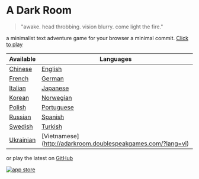 A Dark Room
===========
> "awake. head throbbing. vision blurry. come light the fire."

a minimalist text adventure game for your browser
a minimal commit.
[Click to play](http://adarkroom.doublespeakgames.com)

Available | Languages
--------- | ---------
[Chinese](http://adarkroom.doublespeakgames.com/?lang=zh_cn) | [English](http://adarkroom.doublespeakgames.com/?lang=en)
[French](http://adarkroom.doublespeakgames.com/?lang=fr) | [German](http://adarkroom.doublespeakgames.com/?lang=de)
[Italian](http://adarkroom.doublespeakgames.com/?lang=it) | [Japanese](http://adarkroom.doublespeakgames.com/?lang=ja)
[Korean](http://adarkroom.doublespeakgames.com/?lang=ko) | [Norwegian](http://adarkroom.doublespeakgames.com/?lang=nb)
[Polish](http://adarkroom.doublespeakgames.com/?lang=pl) | [Portuguese](http://adarkroom.doublespeakgames.com/?lang=pt)
[Russian](http://adarkroom.doublespeakgames.com/?lang=ru) | [Spanish](http://adarkroom.doublespeakgames.com/?lang=es)
[Swedish](http://adarkroom.doublespeakgames.com/?lang=sv) | [Turkish](http://adarkroom.doublespeakgames.com/?lang=tr)
[Ukrainian](http://adarkroom.doublespeakgames.com/?lang=uk) | [Vietnamese] (http://adarkroom.doublespeakgames.com/?lang=vi)

or play the latest on [GitHub](http://doublespeakgames.github.io/adarkroom)

[![app store](http://i.imgur.com/M6jlJQH.png)](https://itunes.apple.com/us/app/a-dark-room/id736683061)
